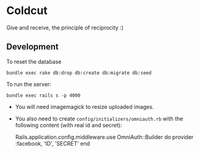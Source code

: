 # Coldcut

Give and receive, the principle of reciprocity :)

## Development

To reset the database

    bundle exec rake db:drop db:create db:migrate db:seed

To run the server:

    bundle exec rails s -p 4000

* You will need imagemagick to resize uploaded images.
* You also need to create `config/initializers/omniauth.rb` with the following content (with real id and secret): 

    Rails.application.config.middleware.use OmniAuth::Builder do
      provider :facebook, 'ID', 'SECRET'
    end

